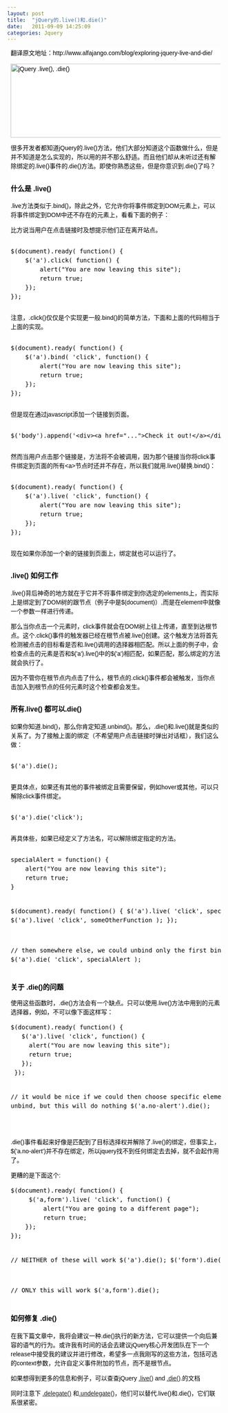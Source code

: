 ```yaml
---
layout: post
title:  "jQuery的.live()和.die()"
date:   2011-09-09 14:25:09
categories: Jquery
---
```

<div style="color: #000000; font-family: verdana, Arial, Helvetica, sans-serif; font-size: 14px; background-image: initial; background-attachment: initial; background-origin: initial; background-clip: initial; background-color: #ffffff; line-height: 1.5; background-position: initial initial; background-repeat: initial initial; margin: 8px;">
<p>翻译原文地址：http://www.alfajango.com/blog/exploring-jquery-live-and-die/</p>
<p><img class="alignnone size-full wp-image-829" style="border-style: initial; border-color: initial;" title="jquery-tags-live-die" src="http://www.alfajango.com/blog/wp-content/uploads/2010/10/jquery-tags-live-die.jpg" alt="jQuery .live(), .die()" width="500" height="171" /></p>
<p>很多开发者都知道jQuery的.live()方法，他们大部分知道这个函数做什么，但是并不知道是怎么实现的，所以用的并不那么舒适。而且他们却从未听过还有解除绑定的.live()事件的.die()方法。即使你熟悉这些，但是你意识到.die()了吗？</p>
<h2><strong><span style="font-size: 16px;">什么是 .live()</span></strong></h2>
<p>.live方法类似于.bind()，除此之外，它允许你将事件绑定到DOM元素上，可以将事件绑定到DOM中还不存在的元素上，看看下面的例子：</p>
<p>比方说当用户在点击链接时及想提示他们正在离开站点。</p>
<div class="codecolorer-container javascript twitlight" style="width: 100%; overflow: auto; white-space: nowrap;">
<div class="javascript codecolorer">
<div class="cnblogs_Highlighter">
<pre class="brush:javascript;gutter:true;">$(document).ready( function() {
    $('a').click( function() {
        alert("You are now leaving this site");
        return true;
    });
});</pre>
</div>
</div>
</div>
<p>注意，.click()仅仅是个实现更一般.bind()的简单方法，下面和上面的代码相当于上面的实现。</p>
<div class="codecolorer-container javascript twitlight" style="width: 100%; overflow: auto; white-space: nowrap;">
<div class="javascript codecolorer">
<div class="cnblogs_Highlighter">
<pre class="brush:javascript;gutter:true;">$(document).ready( function() {
    $('a').bind( 'click', function() {
        alert("You are now leaving this site");
        return true;
    });
});</pre>
</div>
</div>
</div>
<p>但是现在通过javascript添加一个链接到页面。</p>
<div class="codecolorer-container javascript twitlight" style="width: 100%; overflow: auto; white-space: nowrap;">
<div class="javascript codecolorer">
<div class="cnblogs_Highlighter">
<pre class="brush:javascript;gutter:true;">$('body').append('&lt;div&gt;&lt;a href="..."&gt;Check it out!&lt;/a&gt;&lt;/div&gt;');</pre>
</div>
</div>
</div>
<p>然而当用户点击那个链接是，方法将不会被调用，因为那个链接当你将click事件绑定到页面的所有&lt;a&gt;节点时还并不存在，所以我们就用.live()替换.bind()：</p>
<div class="codecolorer-container javascript twitlight" style="width: 100%; overflow: auto; white-space: nowrap;">
<div class="javascript codecolorer">
<div class="cnblogs_Highlighter">
<pre class="brush:javascript;gutter:true;">$(document).ready( function() {
    $('a').live( 'click', function() {
        alert("You are now leaving this site");
        return true;
    });
});</pre>
</div>
</div>
</div>
<p>现在如果你添加一个新的链接到页面上，绑定就也可以运行了。</p>
<h2><strong><span style="font-size: 16px;">.live() 如何工作</span></strong></h2>
<p>.live()背后神奇的地方就在于它并不将事件绑定到你选定的elements上，而实际上是绑定到了DOM树的跟节点（例子中是$(document)）,而是在element中就像一个参数一样进行传递。</p>
<p>那么当你点击一个元素时，click事件就会在DOM树上往上传递，直至到达根节点。这个.click()事件的触发器已经在根节点被.live()创建。这个触发方法将首先检测被点击的目标看是否和.live()调用的选择器相匹配。所以上面的例子中，会检查点击的元素是否和$('a').live()中的$('a')相匹配，如果匹配，那么绑定的方法就会执行了。</p>
<p>因为不管你在根节点内点击了什么，根节点的.click()事件都会被触发，当你点击加入到根节点的任何元素时这个检查都会发生。</p>
<h2><strong><span style="font-size: 16px;">所有.live() 都可以.die()</span></strong></h2>
<p>如果你知道.bind()，那么你肯定知道.unbind()。那么，.die()和.live()就是类似的关系了。为了接触上面的绑定（不希望用户点击链接时弹出对话框），我们这么做：</p>
<div class="codecolorer-container javascript twitlight" style="width: 100%; overflow: auto; white-space: nowrap;">
<div class="javascript codecolorer">
<div class="cnblogs_Highlighter">
<pre class="brush:javascript;gutter:true;">$('a').die();</pre>
</div>
</div>
</div>
<p>更具体点，如果还有其他的事件被绑定且需要保留，例如hover或其他，可以只解除click事件绑定。</p>
<div class="codecolorer-container javascript twitlight" style="width: 100%; overflow: auto; white-space: nowrap;">
<div class="javascript codecolorer">
<div class="cnblogs_Highlighter">
<pre class="brush:javascript;gutter:true;">$('a').die('click');</pre>
</div>
</div>
</div>
<p>再具体些，如果已经定义了方法名，可以解除绑定指定的方法。</p>
<div class="codecolorer-container javascript twitlight" style="width: 100%; overflow: auto; white-space: nowrap;">
<div class="javascript codecolorer">
<div class="cnblogs_Highlighter">
<pre class="brush:javascript;gutter:true;">specialAlert = function() {
    alert("You are now leaving this site");
    return true;
}

$(document).ready( function() {
    $('a').live( 'click', specialAlert );
    $('a').live( 'click', someOtherFunction );
});

// then somewhere else, we could unbind only the first binding
$('a').die( 'click', specialAlert );</pre>
</div>
</div>
</div>
<p><strong><span style="font-size: 16px;">关于 .die()的问题</span></strong></p>
<p>使用这些函数时，.die()方法会有一个缺点。只可以使用.live()方法中用到的元素选择器，例如，不可以像下面这样写：</p>
<div class="cnblogs_Highlighter">
<pre class="brush:javascript;gutter:true;">$(document).ready( function() {
   $('a').live( 'click', function() {
     alert("You are now leaving this site");
     return true;
   });
 });
 
// it would be nice if we could then choose specific elements
 //   to unbind, but this will do nothing
 $('a.no-alert').die();
</pre>
</div>
<p>　　</p>
<p>.die()事件看起来好像是匹配到了目标选择权并解除了.live()的绑定，但事实上，$<span class="br0">(</span><span class="st0">'a.no-alert'</span><span class="br0">)并不存在绑定，所以jquery找不到任何绑定去去掉，就不会起作用了。</span></p>
<p>更糟的是下面这个:</p>
<div class="cnblogs_Highlighter">
<pre class="brush:javascript;gutter:true;">$(document).ready( function() {
     $('a,form').live( 'click', function() {
         alert("You are going to a different page");
         return true;
    });
});

// NEITHER of these will work
$('a').die();
$('form').die();

// ONLY this will work
$('a,form').die();</pre>
</div>
<h2><strong><span style="font-size: 16px;">如何修复 .die()</span></strong></h2>
<p>在我下篇文章中，我将会建议一种.die()执行的新方法，它可以提供一个向后兼容的语气的行为。或许我有时间的话会去建议jQuery核心开发团队在下一个release中接受我的建议并进行修改，希望多一点我刚写的这些方法，包括可选的context参数，允许自定义事件附加的节点，而不是根节点。</p>
<p>如果想得到更多的信息和例子，可以查查jQuery&nbsp;<a href="http://api.jquery.com/live/">.live()</a>&nbsp;and&nbsp;<a href="http://api.jquery.com/die/">.die()</a>.的文档</p>
<p>同时注意下&nbsp;<a href="http://api.jquery.com/delegate/">.delegate()</a>&nbsp;和<a href="http://api.jquery.com/undelegate/">.undelegate()</a>，他们可以替代.live()和.die()，它们联系很紧密。</p>
</div>